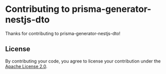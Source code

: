 # Contributing to prisma-generator-nestjs-dto

Thanks for contributing to prisma-generator-nestjs-dto!

## License

By contributing your code, you agree to license your contribution under the [Apache License 2.0](LICENSE).
